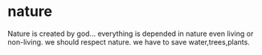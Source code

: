 # nature
Nature is created by god... everything is depended in nature even living or non-living.
we should respect nature. 
we have to save water,trees,plants. 
